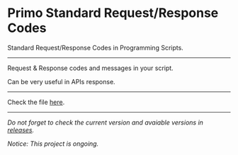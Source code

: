 # Primo Standard Request/Response Codes
Standard Request/Response Codes in Programming Scripts.

<hr>

Request & Response codes and messages in your script.

Can be very useful in APIs response.

<hr>

Check the file [here]().

<hr>

*Do not forget to check the current version and avaiable versions in [releases](https://github.com/m-primo/Primo-Standard-Request-Response-Codes/releases).*

*Notice: This project is ongoing.*